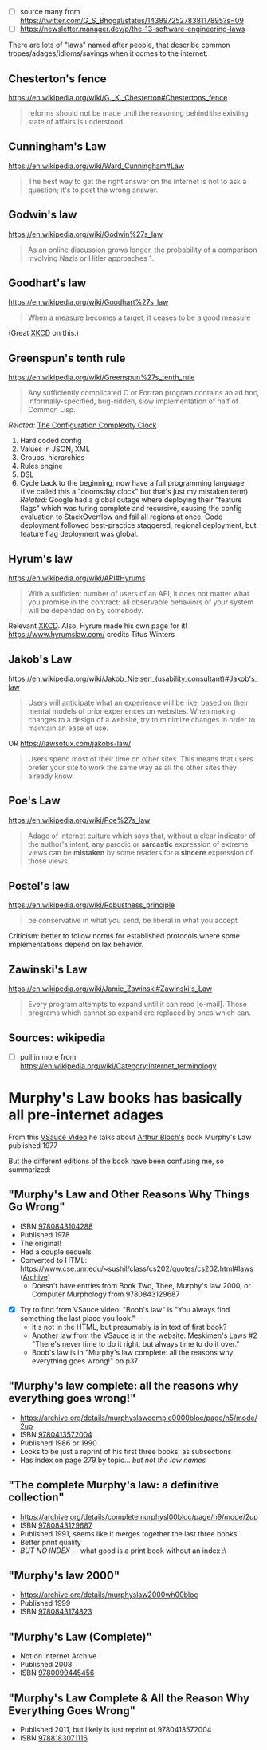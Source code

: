 - [ ] source many from https://twitter.com/G_S_Bhogal/status/1438972527838117895?s=09
- [ ] https://newsletter.manager.dev/p/the-13-software-engineering-laws

There are lots of "laws" named after people, that describe common tropes/adages/idioms/sayings when it comes to the internet.

## Chesterton's fence
https://en.wikipedia.org/wiki/G._K._Chesterton#Chestertons_fence
>reforms should not be made until the reasoning behind the existing state of affairs is understood
## Cunningham's Law
https://en.wikipedia.org/wiki/Ward_Cunningham#Law
>The best way to get the right answer on the Internet is not to ask a question; it's to post the wrong answer.
## Godwin's law
https://en.wikipedia.org/wiki/Godwin%27s_law
>As an online discussion grows longer, the probability of a comparison involving Nazis or Hitler approaches 1.
## Goodhart's law
https://en.wikipedia.org/wiki/Goodhart%27s_law
>When a measure becomes a target, it ceases to be a good measure

(Great [XKCD](https://xkcd.com/2899/) on this.)
## Greenspun's tenth rule
https://en.wikipedia.org/wiki/Greenspun%27s_tenth_rule
>Any sufficiently complicated C or Fortran program contains an ad hoc, informally-specified, bug-ridden, slow implementation of half of Common Lisp.

*Related:* [The Configuration Complexity Clock](https://mikehadlow.blogspot.com/2012/05/configuration-complexity-clock.html) 
1. Hard coded config
2. Values in JSON, XML
3. Groups, hierarchies
4. Rules engine
5. DSL
6. Cycle back to the beginning, now have a full programming language
(I've called this a "doomsday clock" but that's just my mistaken term)
*Related:* Google had a global outage where deploying their "feature flags" which was turing complete and recursive, causing the config evaluation to StackOverflow and fail all regions at once. Code deployment followed best-practice staggered, regional deployment, but feature flag deployment was global.
## Hyrum's law
https://en.wikipedia.org/wiki/API#Hyrums
>With a sufficient number of users of an API, it does not matter what you promise in the contract: all observable behaviors of your system will be depended on by somebody.

Relevant [XKCD](https://xkcd.com/1172/). Also, Hyrum made his own page for it! https://www.hyrumslaw.com/ credits Titus Winters
## Jakob's Law
https://en.wikipedia.org/wiki/Jakob_Nielsen_(usability_consultant)#Jakob's_law
>Users will anticipate what an experience will be like, based on their mental models of prior experiences on websites. When making changes to a design of a website, try to minimize changes in order to maintain an ease of use.

OR
https://lawsofux.com/jakobs-law/
>Users spend most of their time on other sites. This means that users prefer your site to work the same way as all the other sites they already know.
## Poe's Law
https://en.wikipedia.org/wiki/Poe%27s_law
>Adage of internet culture which says that, without a clear indicator of the author's intent, any parodic or **sarcastic** expression of extreme views can be **mistaken** by some readers for a **sincere** expression of those views.
## Postel's law
https://en.wikipedia.org/wiki/Robustness_principle
>be conservative in what you send, be liberal in what you accept

Criticism: better to follow norms for established protocols where some implementations depend on lax behavior.
## Zawinski's Law
https://en.wikipedia.org/wiki/Jamie_Zawinski#Zawinski's_Law
>Every program attempts to expand until it can read \[e-mail]. Those programs which cannot so expand are replaced by ones which can.
## Sources: wikipedia
- [ ] pull in more from https://en.wikipedia.org/wiki/Category:Internet_terminology

# Murphy's Law books has basically all pre-internet adages
From this [VSauce Video](https://youtube.com/shorts/4vbdDtbgkr8?si=Y6g8q9Zgg30PrVti) he talks about [Arthur Bloch's](https://en.wikipedia.org/wiki/Arthur_Bloch) book Murphy's Law published 1977

But the different editions of the book have been confusing me, so summarized:
## "Murphy's Law and Other Reasons Why Things Go Wrong"
- ISBN [9780843104288](https://isbnsearch.org/isbn/9780843104288)
- Published 1978
- The original!
- Had a couple sequels
- Converted to HTML: https://www.cse.unr.edu/~sushil/class/cs202/quotes/cs202.html#laws ([Archive](https://web.archive.org/web/20221204172700/https://www.cse.unr.edu/~sushil/class/cs202/quotes/cs202.html#laws))
	- Doesn't have entries from Book Two, Thee, Murphy's law 2000, or Computer Murphology from 9780843129687
- [x] Try to find from VSauce video: "Boob's law" is "You always find something the last place you look." --
	- it's not in the HTML, but presumably is in text of first book?
	- Another law from the VSauce is in the website: Meskimen's Laws \#2 "There's never time to do it right, but always time to do it over."
	- Boob's law is in "Murphy's law complete: all the reasons why everything goes wrong!" on p37

## "Murphy's law complete: all the reasons why everything goes wrong!"
- https://archive.org/details/murphyslawcomple0000bloc/page/n5/mode/2up
- ISBN [9780413572004](https://isbnsearch.org/isbn/9780413572004)
- Published 1986 or 1990
- Looks to be just a reprint of his first three books, as subsections
- Has index on page 279 by topic... *but not the law names*

## "The complete Murphy's law: a definitive collection" 
- https://archive.org/details/completemurphysl00bloc/page/n9/mode/2up
- ISBN [9780843129687](https://isbnsearch.org/isbn/9780843129687)
- Published 1991, seems like it merges together the last three books
- Better print quality
- *BUT NO INDEX* -- what good is a print book without an index :\

## "Murphy's law 2000"
- https://archive.org/details/murphyslaw2000wh00bloc
- Published 1999
- ISBN [9780843174823](https://isbnsearch.org/isbn/9780843174823)

## "Murphy's Law (Complete)"
- Not on Internet Archive
- Published 2008
- ISBN [9780099445456](https://isbnsearch.org/isbn/9780099445456)

## "Murphy's Law Complete & All the Reason Why Everything Goes Wrong"
- Published 2011, but likely is just reprint of 9780413572004
- ISBN [9788183071116](https://isbnsearch.org/isbn/9788183071116)

